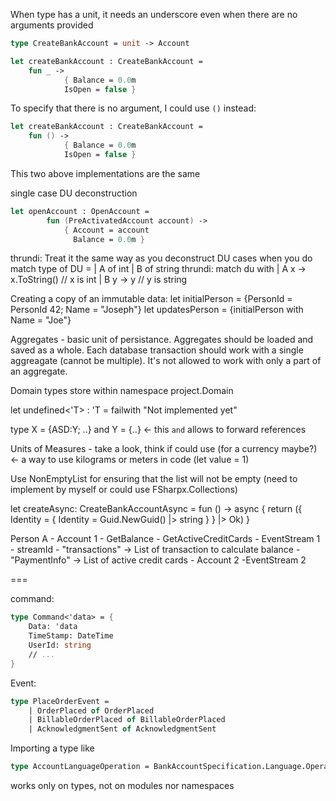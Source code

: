 When type has a unit, it needs an underscore even when there are no arguments provided

```fsharp
type CreateBankAccount = unit -> Account
```

```fsharp
let createBankAccount : CreateBankAccount =
    fun _ ->
            { Balance = 0.0m
            IsOpen = false }
```

To specify that there is no argument, I could use `()` instead:
```fsharp
let createBankAccount : CreateBankAccount =
    fun () ->
            { Balance = 0.0m
            IsOpen = false }
```
This two above implementations are the same



single case DU deconstruction
```fsharp
let openAccount : OpenAccount =
        fun (PreActivatedAccount account) ->
            { Account = account
              Balance = 0.0m }
```

thrundi: Treat it the same way as you deconstruct DU cases when you do match type of DU = | A of int | B of string
thrundi: match du with | A x -> x.ToString() // x is int | B y -> y // y is string


Creating a copy of an immutable data:
let initialPerson = {PersonId = PersonId 42; Name = "Joseph"}
let updatesPerson = {initialPerson with Name = "Joe"}

Aggregates - basic unit of persistance. Aggregates should be loaded and saved as a whole. Each database transaction should work with a single aggreagate (cannot be multiple). It's not allowed to work with only a part of an aggregate.

Domain types store within namespace project.Domain

let undefined<'T> : 'T = failwith "Not implemented yet"

type X = {ASD:Y; ..} and Y = {..} <- this `and` allows to forward references

Units of Measures - take a look, think if could use (for a currency maybe?) <- a way to use kilograms or meters in code (let value = 1<kg>)

Use NonEmptyList for ensuring that the list will not be empty (need to implement by myself or could use FSharpx.Collections)

let createAsync: CreateBankAccountAsync =
    fun () -> async { return ({ Identity = { Identity = Guid.NewGuid() |> string } } |> Ok) }


Person A
    - Account 1
        - GetBalance
        - GetActiveCreditCards
        - EventStream 1
            - streamId
                - "transactions"
                    -> List of transaction to calculate balance
                - "PaymentInfo"
                    -> List of active credit cards
    - Account 2
        -EventStream 2



===

command:
```fsharp
type Command<'data> = {
    Data: 'data
    TimeStamp: DateTime
    UserId: string
    // ...
}
```
Event:
```fsharp
type PlaceOrderEvent = 
    | OrderPlaced of OrderPlaced
    | BillableOrderPlaced of BillableOrderPlaced
    | AcknowledgmentSent of AcknowledgmentSent
```

Importing a type like
```fsharp
type AccountLanguageOperation = BankAccountSpecification.Language.Operation
```
works only on types, not on modules nor namespaces
